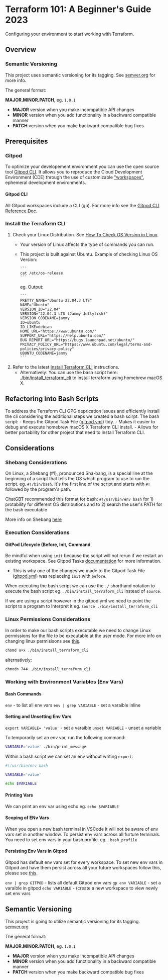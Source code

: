 # Terraform 101: A Beginner's Guide 2023

Configuring your environment to start working with Terraform.

## Overview 
### Semantic Versioning

This project uses semantic versioning for its tagging. See
[semver.org](https://smver.org/) for more info.

The general format:

**MAJOR.MINOR.PATCH**, eg. `1.0.1`

- **MAJOR** version when you make incompatible API changes
- **MINOR** version when you add functionality in a backward compatible manner
- **PATCH** version when you make backward compatible bug fixes

## Prerequisites

### Gitpod

To optimize your developement environment you can use the open source tool [Gitpod CLI](https://www.gitpod.io/docs/introduction/getting-started). It allows you to reproduce the Cloud Development Environment (CDE) through the use of customizable ["workspaces"](https://www.gitpod.io/docs/configure/workspaces), ephemeral development environments.

#### Gitpod CLI

All Gitpod workspaces include a CLI (gp). For more info see the [Gitpod CLI Reference Doc](https://www.gitpod.io/docs/references/gitpod-cli).

### Install the Terraform CLI

1) Check your Linux Distribution. See [How To Check OS Version in Linux](https://www.cyberciti.biz/faq/how-to-check-os-version-in-linux-command-line/).
   - Your version of Linux affects the type of commands you can run.
    - This project is built against Ubuntu. Example of checking Linux OS Version:

          ```
          cat /etc/os-release
          ```
      eg. Output:

          ```
          PRETTY_NAME="Ubuntu 22.04.3 LTS"
          NAME="Ubuntu"
          VERSION_ID="22.04"
          VERSION="22.04.3 LTS (Jammy Jellyfish)"
          VERSION_CODENAME=jammy
          ID=ubuntu
          ID_LIKE=debian
          HOME_URL="https://www.ubuntu.com/"
          SUPPORT_URL="https://help.ubuntu.com/"
          BUG_REPORT_URL="https://bugs.launchpad.net/ubuntu/"
          PRIVACY_POLICY_URL="https://www.ubuntu.com/legal/terms-and-policies/privacy-policy"
          UBUNTU_CODENAME=jammy
          ```

3) Refer to the latest [Install Terraform CLI](https://developer.hashicorp.com/terraform/tutorials/aws-get-started/install-cli) instructions.
    - Alternatively: You can use the bash script here: [./bin/install_terraform_cli](./bin/install_terraform_cli) to install terraform using homebrew macOS X.

## Refactoring into Bash Scripts

To address the Terraform CLI GPG deprication issues and efficiently install the cli considering the additional steps we created a bash scirpt. The bash script:
              -   Keeps the Gitpod Task File ([gitpod.yml](.gitpod.yml)) tidy.
              -   Makes it easier to debug and execute homebrew macOS X Terraform CLI install.
              -   Allows for better portability for other project that need to install Terraform CLI.

## Considerations
### Shebang Considerations

On Linux, a Shebang (#!), pronounced Sha-bang, is a special line at the beginning of a script that tells the OS which program to use to run the script. eg. `#!/bin/bash`. It's the first line of the script and starts with `#!` followed by the program's path. 

ChatGBT recommended this format for bash: `#!/usr/bin/env bash` for 1) protability for different OS distributions and to 2) search the user's PATH for the bash executable

More info on Shebang [here](https://en.wikipedia.org/wiki/Shebang_(Unix))

### Execution Considerations 

#### GitPod Lifecycle (Before, Init, Command

Be mindful when using `init` because the script will not rerun if we restart an existing workspace.
See Gitpod Tasks [documentation](https://www.gitpod.io/docs/configure/workspaces/tasks) for more information.
- This is why one of the changes we made to the Gitpod Task File ([gitpod.yml](.gitpod.yml)) was replaceing `init` with `before`.

When executing the bash script we can use the `./` shorthand notation to execute the bash script eg. `./bin/install_terraform_cli` instead of `source`. 

If we are using a script however in the gitpod.yml we need to point the script to a program to interpret it eg. `source ./bin/install_terraform_cli`

### Linux Permissions Considerations

In order to make our bash scripts executable we need to change Linux permissions for the file to be executable at the user mode. For more info on changing linux permisisons see [this](https://en.wikipedia.org/wiki/Chmod).

```sh
chomd u+x ./bin/install_terraform_cli
```
alternatively:
```sh
chmodn 744 ./bin/install_terraform_cli
```
### Working with Environment Variables (Env Vars)

#### Bash Commands

`env` - to list all env vars
`env | grep VARIABLE` - set a varaible inline

#### Setting and Unsetting Env Vars

`export VARIABLE= 'value'` - set a varaible 
`unset VARIABLE` - unset a variable

To temporarily set an env var, run the following command:

```sh
VARIABLE='value' ./bin/print_message
```

Within a bash script we can set an env without writing `export`:

```sh
#!/usr/bin/env bash

VARIABLE='value'

echo $VARIABLE
```
#### Printing Vars

We can print an env var using echo eg. `echo $VARIABLE`

#### Scoping of ENv Vars

When you open a new bash terminal in VSCode it will not be aware of env vars set in another window. To persist env vars across all furture terminals. You need to set env vars in your bash profile. eg. `.bash_profile`

#### Persisting Env Vars in Gitpod 

Gitpod has default env vars set for every workspace. To set new env vars in Gitpod and have them persist across all your future workspaces follow this, please see [this](https://www.gitpod.io/docs/configure/projects/environment-variables).

`env | grep GITPOD` - lists all default Gitpod env vars
`gp env VARIABLE` - set a varaible in gitpod
`echo VARIABLE` - (create a new workspace to view newly set env vars

## Semantic Versioning

This project is going to utilize semantic versioning for its tagging.
[semver.org](https://smver.org/)


The general format:

**MAJOR.MINOR.PATCH**, eg. `1.0.1`

- **MAJOR** version when you make incompatible API changes
- **MINOR** version when you add functionality in a backward compatible manner
- **PATCH** version when you make backward compatible bug fixes